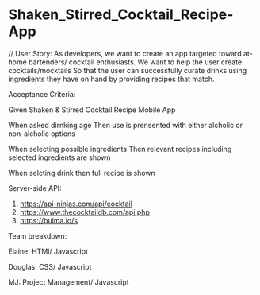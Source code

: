 # Shaken_Stirred_Cocktail_Recipe-App

// User Story:
As developers, we want to create an app targeted toward at-home bartenders/ cocktail enthusiasts. 
We want to help the user create cocktails/mocktails
So that the user can successfully curate drinks using ingredients they have on hand by providing recipes that match.


Acceptance Criteria:

Given Shaken & Stirred Cocktail Recipe Mobile App

When asked dirnking age 
Then use is prensented with either alcholic or non-alcholic options

When selecting possible ingredients
Then relevant recipes including selected ingredients are shown

When selcting drink
then full recipe is shown

Server-side API:
1. https://api-ninjas.com/api/cocktail
2. https://www.thecocktaildb.com/api.php
3. https://bulma.io/s



Team breakdown:

Elaine: HTMl/ Javascript 

Douglas: CSS/ Javascript

MJ: Project Management/ Javascript 
